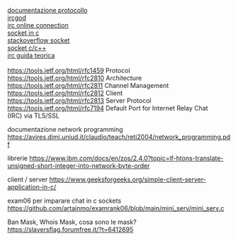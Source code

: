 [documentazione protocollo](https://datatracker.ietf.org/doc/html/rfc1459) <br>
[ircgod](https://ircgod.com/)<br>
[irc online connection](https://www.irccloud.com/)<br>
[socket in c](https://www.thecrazyprogrammer.com/2017/06/socket-programming.html)<br>
[stackoverflow socket](https://stackoverflow.com/questions/12876716/making-a-tcp-socket-from-scratch-in-c)<br>
[socket c/c++](https://www.thecrazyprogrammer.com/2017/06/socket-programming.html)<br>
[irc guida teorica](https://opensource.com/life/16/6/irc-quickstart-guide)<br><br>
https://tools.ietf.org/html/rfc1459 Protocol<br>
https://tools.ietf.org/html/rfc2810 Architecture<br>
https://tools.ietf.org/html/rfc2811 Channel Management<br>
https://tools.ietf.org/html/rfc2812 Client<br>
https://tools.ietf.org/html/rfc2813 Server Protocol<br>
https://tools.ietf.org/html/rfc7194 Default Port for Internet Relay Chat <br>(IRC) via TLS/SSL

documentazione network programming 
https://avires.dimi.uniud.it/claudio/teach/reti2004/network_programming.pdf

librerie
https://www.ibm.com/docs/en/zos/2.4.0?topic=lf-htons-translate-unsigned-short-integer-into-network-byte-order

client / server
https://www.geeksforgeeks.org/simple-client-server-application-in-c/

exam06 per imparare chat in c sockets
https://github.com/artainmo/examrank06/blob/main/mini_serv/mini_serv.c

Ban Mask, Whois Mask, cosa sono le mask?
https://slayersflag.forumfree.it/?t=6412695

